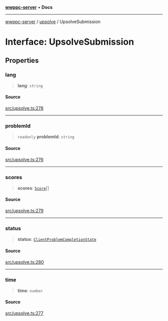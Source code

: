 [**wwppc-server**](../../README.md) • **Docs**

***

[wwppc-server](../../modules.md) / [upsolve](../README.md) / UpsolveSubmission

# Interface: UpsolveSubmission

## Properties

### lang

> **lang**: `string`

#### Source

[src/upsolve.ts:278](https://github.com/WWPPC/WWPPC-server/blob/d36edcf5b3e9dc61bf375adab6f0ce8e98344d21/src/upsolve.ts#L278)

***

### problemId

> `readonly` **problemId**: `string`

#### Source

[src/upsolve.ts:276](https://github.com/WWPPC/WWPPC-server/blob/d36edcf5b3e9dc61bf375adab6f0ce8e98344d21/src/upsolve.ts#L276)

***

### scores

> **scores**: [`Score`](../../database/interfaces/Score.md)[]

#### Source

[src/upsolve.ts:279](https://github.com/WWPPC/WWPPC-server/blob/d36edcf5b3e9dc61bf375adab6f0ce8e98344d21/src/upsolve.ts#L279)

***

### status

> **status**: [`ClientProblemCompletionState`](../../contest/enumerations/ClientProblemCompletionState.md)

#### Source

[src/upsolve.ts:280](https://github.com/WWPPC/WWPPC-server/blob/d36edcf5b3e9dc61bf375adab6f0ce8e98344d21/src/upsolve.ts#L280)

***

### time

> **time**: `number`

#### Source

[src/upsolve.ts:277](https://github.com/WWPPC/WWPPC-server/blob/d36edcf5b3e9dc61bf375adab6f0ce8e98344d21/src/upsolve.ts#L277)
